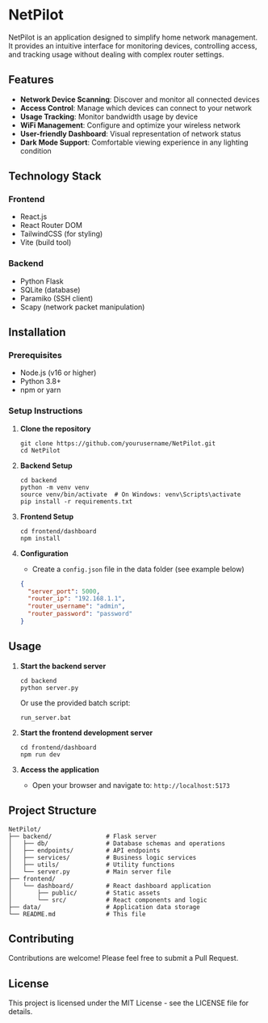# NetPilot

NetPilot is an application designed to simplify home network management. It provides an intuitive interface for monitoring devices, controlling access, and tracking usage without dealing with complex router settings.

## Features

- **Network Device Scanning**: Discover and monitor all connected devices
- **Access Control**: Manage which devices can connect to your network
- **Usage Tracking**: Monitor bandwidth usage by device
- **WiFi Management**: Configure and optimize your wireless network
- **User-friendly Dashboard**: Visual representation of network status
- **Dark Mode Support**: Comfortable viewing experience in any lighting condition

## Technology Stack

### Frontend
- React.js
- React Router DOM
- TailwindCSS (for styling)
- Vite (build tool)

### Backend
- Python Flask
- SQLite (database)
- Paramiko (SSH client)
- Scapy (network packet manipulation)

## Installation

### Prerequisites
- Node.js (v16 or higher)
- Python 3.8+
- npm or yarn

### Setup Instructions

1. **Clone the repository**
   ```
   git clone https://github.com/yourusername/NetPilot.git
   cd NetPilot
   ```

2. **Backend Setup**
   ```
   cd backend
   python -m venv venv
   source venv/bin/activate  # On Windows: venv\Scripts\activate
   pip install -r requirements.txt
   ```

3. **Frontend Setup**
   ```
   cd frontend/dashboard
   npm install
   ```

4. **Configuration**
   - Create a `config.json` file in the data folder (see example below)
   ```json
   {
     "server_port": 5000,
     "router_ip": "192.168.1.1",
     "router_username": "admin",
     "router_password": "password"
   }
   ```

## Usage

1. **Start the backend server**
   ```
   cd backend
   python server.py
   ```
   Or use the provided batch script:
   ```
   run_server.bat
   ```

2. **Start the frontend development server**
   ```
   cd frontend/dashboard
   npm run dev
   ```

3. **Access the application**
   - Open your browser and navigate to: `http://localhost:5173`

## Project Structure

```
NetPilot/
├── backend/               # Flask server
│   ├── db/                # Database schemas and operations
│   ├── endpoints/         # API endpoints
│   ├── services/          # Business logic services
│   ├── utils/             # Utility functions
│   └── server.py          # Main server file
├── frontend/
│   └── dashboard/         # React dashboard application
│       ├── public/        # Static assets
│       └── src/           # React components and logic
├── data/                  # Application data storage
└── README.md              # This file
```

## Contributing

Contributions are welcome! Please feel free to submit a Pull Request.

## License

This project is licensed under the MIT License - see the LICENSE file for details.

